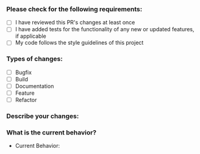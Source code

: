 ### Please check for the following requirements:
- [ ] I have reviewed this PR's changes at least once
- [ ] I have added tests for the functionality of any new or updated features, if applicable
- [ ] My code follows the style guidelines of this project

### Types of changes:
- [ ] Bugfix
- [ ] Build
- [ ] Documentation
- [ ] Feature
- [ ] Refactor

### Describe your changes:
[//]: <> (Which files were changed? What changes were made?)


### What is the current behavior?
[//]: <> (Are there any issues / errors? Anything needing additional review?)
- Current Behavior:
